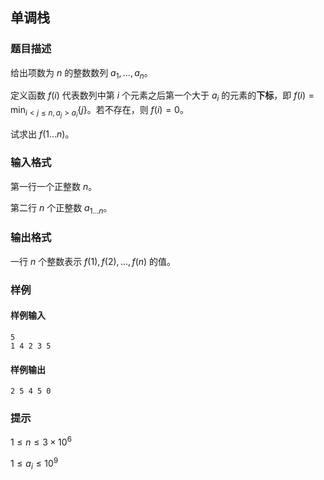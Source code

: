 ## 单调栈

### 题目描述

给出项数为 $n$ 的整数数列 $a_1,... ,a_n$。

定义函数 $f(i)$ 代表数列中第 $i$ 个元素之后第一个大于 $a_i$ 的元素的**下标**，即 $f(i)=\min_{i<j \le n, a_j > a_i} \{j\}$。若不存在，则 $f(i)=0$。

试求出 $f(1... n)$。

### 输入格式

第一行一个正整数 $n$。

第二行 $n$ 个正整数 $a_{1 \dots n}$。

### 输出格式

一行 $n$ 个整数表示 $f(1), f(2), ..., f(n)$ 的值。

### 样例

#### 样例输入

```
5
1 4 2 3 5
```

#### 样例输出

```
2 5 4 5 0
```

### 提示

$1 \le n \le 3 \times 10^6$

$1 \le a_i \le 10^9$

